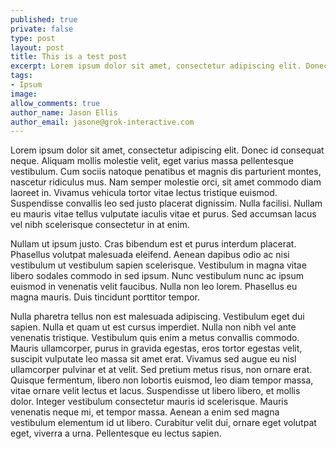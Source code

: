 ```yaml
---
published: true
private: false
type: post
layout: post
title: This is a test post
excerpt: Lorem ipsum dolor sit amet, consectetur adipiscing elit. Donec id consequat neque. Aliquam mollis molestie velit, eget varius massa pellentesque vestibulum.
tags:
- Ipsum
image:
allow_comments: true
author_name: Jason Ellis
author_email: jasone@grok-interactive.com
---
```


Lorem ipsum dolor sit amet, consectetur adipiscing elit. Donec id consequat neque. Aliquam mollis molestie velit, eget varius massa pellentesque vestibulum. Cum sociis natoque penatibus et magnis dis parturient montes, nascetur ridiculus mus. Nam semper molestie orci, sit amet commodo diam laoreet in. Vivamus vehicula tortor vitae lectus tristique euismod. Suspendisse convallis leo sed justo placerat dignissim. Nulla facilisi. Nullam eu mauris vitae tellus vulputate iaculis vitae et purus. Sed accumsan lacus vel nibh scelerisque consectetur in at enim.

Nullam ut ipsum justo. Cras bibendum est et purus interdum placerat. Phasellus volutpat malesuada eleifend. Aenean dapibus odio ac nisi vestibulum ut vestibulum sapien scelerisque. Vestibulum in magna vitae libero sodales commodo in sed ipsum. Nunc vestibulum nunc ac ipsum euismod in venenatis velit faucibus. Nulla non leo lorem. Phasellus eu magna mauris. Duis tincidunt porttitor tempor.

Nulla pharetra tellus non est malesuada adipiscing. Vestibulum eget dui sapien. Nulla et quam ut est cursus imperdiet. Nulla non nibh vel ante venenatis tristique. Vestibulum quis enim a metus convallis commodo. Mauris ullamcorper, purus in gravida egestas, eros tortor egestas velit, suscipit vulputate leo massa sit amet erat. Vivamus sed augue eu nisl ullamcorper pulvinar et at velit. Sed pretium metus risus, non ornare erat. Quisque fermentum, libero non lobortis euismod, leo diam tempor massa, vitae ornare velit lectus et lacus. Suspendisse ut libero libero, et mollis dolor. Integer vestibulum consectetur mauris id scelerisque. Mauris venenatis neque mi, et tempor massa. Aenean a enim sed magna vestibulum elementum id ut libero. Curabitur velit dui, ornare eget volutpat eget, viverra a urna. Pellentesque eu lectus sapien.